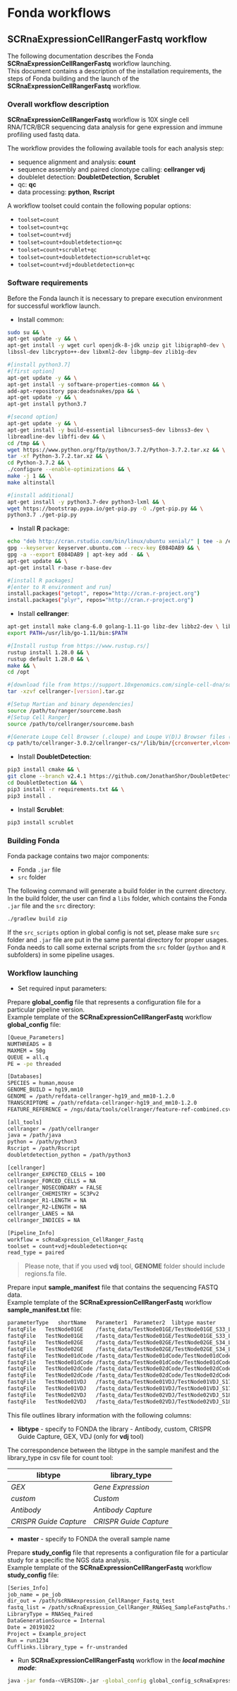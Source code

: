 # Fonda workflows

## SCRnaExpressionCellRangerFastq workflow

The following documentation describes the Fonda **SCRnaExpressionCellRangerFastq** workflow launching.  
This document contains a description of the installation requirements, the steps of Fonda building and the launch of the **SCRnaExpressionCellRangerFastq** workflow.

### Overall workflow description

**SCRnaExpressionCellRangerFastq** workflow is 10X single cell RNA/TCR/BCR sequencing data analysis for gene expression and immune profiling used fastq data.

The workflow provides the following available tools for each analysis step:

- sequence alignment and analysis: **count**
- sequence assembly and paired clonotype calling: **cellranger vdj**
- doublelet detection: **DoubletDetection**, **Scrublet**
- qc: **qc**
- data processing: **python**, **Rscript**

A workflow toolset could contain the following popular options:

- `toolset=count`
- `toolset=count+qc`
- `toolset=count+vdj`
- `toolset=count+doubletdetection+qc`
- `toolset=count+scrublet+qc`
- `toolset=count+doubletdetection+scrublet+qc`
- `toolset=count+vdj+doubletdetection+qc`

### Software requirements

Before the Fonda launch it is necessary to prepare execution environment for successful workflow launch.

- Install common:

``` bash
sudo su && \
apt-get update -y && \
apt-get install -y wget curl openjdk-8-jdk unzip git libigraph0-dev \
libssl-dev libcrypto++-dev libxml2-dev libgmp-dev zlib1g-dev

#[install python3.7]
#[first option]
apt-get update -y && \
apt-get install -y software-properties-common && \
add-apt-repository ppa:deadsnakes/ppa && \
apt-get update -y && \
apt-get install python3.7

#[second option]
apt-get update -y && \
apt-get install -y build-essential libncurses5-dev libnss3-dev \
libreadline-dev libffi-dev && \
cd /tmp && \
wget https://www.python.org/ftp/python/3.7.2/Python-3.7.2.tar.xz && \
tar -xf Python-3.7.2.tar.xz && \
cd Python-3.7.2 && \
./configure --enable-optimizations && \
make -j 1 && \
make altinstall

#[install additional]
apt-get install -y python3.7-dev python3-lxml && \
wget https://bootstrap.pypa.io/get-pip.py -O ./get-pip.py && \
python3.7 ./get-pip.py
```

- Install **R** package:

``` bash
echo "deb http://cran.rstudio.com/bin/linux/ubuntu xenial/" | tee -a /etc/apt/sources.list && \
gpg --keyserver keyserver.ubuntu.com --recv-key E084DAB9 && \
gpg -a --export E084DAB9 | apt-key add - && \
apt-get update && \
apt-get install r-base r-base-dev

#[install R packages]
#[enter to R environment and run]
install.packages("getopt", repos="http://cran.r-project.org")
install.packages("plyr", repos="http://cran.r-project.org")
```

- Install **cellranger**:

``` bash
apt-get install make clang-6.0 golang-1.11-go libz-dev libbz2-dev \ liblzma-dev && \
export PATH=/usr/lib/go-1.11/bin:$PATH

#[Install rustup from https://www.rustup.rs/]
rustup install 1.28.0 && \
rustup default 1.28.0 && \
make && \
cd /opt

#[download file from https://support.10xgenomics.com/single-cell-dna/software/downloads/latest]
tar -xzvf cellranger-[version].tar.gz

#[Setup Martian and binary dependencies]
source /path/to/ranger/sourceme.bash
#[Setup Cell Ranger]
source /path/to/cellranger/sourceme.bash

#[Generate Loupe Cell Browser (.cloupe) and Loupe V(D)J Browser files (.vloupe)]
cp path/to/cellranger-3.0.2/cellranger-cs/*/lib/bin/{crconverter,vlconverter} /path/to/open-source-cellranger/lib/bin/
```

- Install **DoubletDetection**:

``` bash
pip3 install cmake && \
git clone --branch v2.4.1 https://github.com/JonathanShor/DoubletDetection.git && \
cd DoubletDetection && \
pip3 install -r requirements.txt && \
pip3 install .
```

- Install **Scrublet**:

``` bash
pip3 install scrublet
```

### Building Fonda

Fonda package contains two major components:

- Fonda `.jar` file
- `src` folder

The following command will generate a build folder in the current directory. In the build folder, the user can find a `libs` folder, which contains the Fonda `.jar` file and the `src` directory:

``` bash
./gradlew build zip
```

If the `src_scripts` option in global config is not set, please make sure `src` folder and `.jar` file are put in the same parental directory for proper usages. Fonda needs to call some external scripts from the `src` folder (`python` and `R` subfolders) in some pipeline usages.

### Workflow launching

- Set required input parameters:

Prepare **global_config** file that represents a configuration file for a particular pipeline version.  
Example template of the **SCRnaExpressionCellRangerFastq** workflow **global\_config** file:

``` bash
[Queue_Parameters]
NUMTHREADS = 8
MAXMEM = 50g
QUEUE = all.q
PE = -pe threaded

[Databases]
SPECIES = human,mouse
GENOME_BUILD = hg19,mm10
GENOME = /path/refdata-cellranger-hg19_and_mm10-1.2.0
TRANSCRIPTOME = /path/refdata-cellranger-hg19_and_mm10-1.2.0
FEATURE_REFERENCE = /ngs/data/tools/cellranger/feature-ref-combined.csv

[all_tools]
cellranger = /path/cellranger
java = /path/java
python = /path/python3
Rscript = /path/Rscript
doubletdetection_python = /path/python3

[cellranger]
cellranger_EXPECTED_CELLS = 100
cellranger_FORCED_CELLS = NA
cellranger_NOSECONDARY = FALSE
cellranger_CHEMISTRY = SC3Pv2
cellranger_R1-LENGTH = NA
cellranger_R2-LENGTH = NA
cellranger_LANES = NA
cellranger_INDICES = NA

[Pipeline_Info]
workflow = scRnaExpression_CellRanger_Fastq
toolset = count+vdj+doubledetection+qc
read_type = paired
```

> Please note, that if you used **vdj** tool, **GENOME** folder should include regions.fa file. 

Prepare input **sample_manifest** file that contains the sequencing FASTQ data.  
Example template of the **SCRnaExpressionCellRangerFastq** workflow **sample_manifest.txt** file:

``` bash
parameterType	shortName	Parameter1	Parameter2	libtype master
fastqFile	TestNode01GE	/fastq_data/TestNode01GE/TestNode01GE_S33_L001_R1_001.fastq.gz	/fastq_data/TestNode01GE/TestNode01GE_S33_L001_R2_001.fastq.gz	GEX	TestNode01
fastqFile	TestNode01GE	/fastq_data/TestNode01GE/TestNode01GE_S33_L002_R1_001.fastq.gz	/fastq_data/TestNode01GE/TestNode01GE_S33_L002_R2_001.fastq.gz	GEX	TestNode01
fastqFile	TestNode02GE	/fastq_data/TestNode02GE/TestNode02GE_S34_L001_R1_001.fastq.gz	/fastq_data/TestNode02GE/TestNode02GE_S34_L001_R2_001.fastq.gz	GEX	TestNode02
fastqFile	TestNode02GE	/fastq_data/TestNode02GE/TestNode02GE_S34_L002_R1_001.fastq.gz	/fastq_data/TestNode02GE/TestNode02GE_S34_L002_R2_001.fastq.gz	GEX	TestNode02
fastqFile	TestNode01dCode	/fastq_data/TestNode01dCode/TestNode01dCode_S1_L001_R1_001.fastq.gz	/fastq_data/TestNode01dCode/TestNode01dCode_S1_L001_R2_001.fastq.gz	custom	TestNode01
fastqFile	TestNode01dCode	/fastq_data/TestNode01dCode/TestNode01dCode_S1_L002_R1_001.fastq.gz	/fastq_data/TestNode01dCode/TestNode01dCode_S1_L002_R2_001.fastq.gz	custom	TestNode01
fastqFile	TestNode02dCode	/fastq_data/TestNode02dCode/TestNode02dCode_S2_L001_R1_001.fastq.gz	/fastq_data/TestNode02dCode/TestNode02dCode_S2_L001_R2_001.fastq.gz	custom	TestNode02
fastqFile	TestNode02dCode	/fastq_data/TestNode02dCode/TestNode02dCode_S2_L002_R1_001.fastq.gz	/fastq_data/TestNode02dCode/TestNode02dCode_S2_L002_R2_001.fastq.gz	custom	TestNode02
fastqFile	TestNode01VDJ	/fastq_data/TestNode01VDJ/TestNode01VDJ_S17_L001_R1_001.fastq.gz	/fastq_data/TestNode01VDJ/TestNode01VDJ_S17_L001_R2_001.fastq.gz	VDJ	TestNode01
fastqFile	TestNode01VDJ	/fastq_data/TestNode01VDJ/TestNode01VDJ_S17_L002_R1_001.fastq.gz	/fastq_data/TestNode01VDJ/TestNode01VDJ_S17_L002_R2_001.fastq.gz	VDJ	TestNode01
fastqFile	TestNode02VDJ	/fastq_data/TestNode02VDJ/TestNode02VDJ_S18_L001_R1_001.fastq.gz	/fastq_data/TestNode02VDJ/TestNode02VDJ_S18_L001_R2_001.fastq.gz	VDJ	TestNode02
fastqFile	TestNode02VDJ	/fastq_data/TestNode02VDJ/TestNode02VDJ_S18_L002_R1_001.fastq.gz	/fastq_data/TestNode02VDJ/TestNode02VDJ_S18_L002_R2_001.fastq.gz	VDJ	TestNode02
```

This file outlines library information with the following columns:

* **libtype** - specify to FONDA the library -  Antibody, custom, CRISPR Guide Capture, GEX, VDJ (only for **vdj** tool)

The correspondence between the libtype in the sample manifest and the library_type in csv file for count tool:

| libtype | library_type |
| --- | --- |
| _GEX_ | _Gene Expression_ |
| _custom_ | _Custom_ |
| _Antibody_ | _Antibody Capture_ |
| _CRISPR Guide Capture_ | _CRISPR Guide Capture_ |

* **master** - specify to FONDA the overall sample name

Prepare **study_config** file that represents a configuration file for a particular study for a specific the NGS data analysis.  
Example template of the **SCRnaExpressionCellRangerFastq** workflow **study\_config** file:

``` bash
[Series_Info]
job_name = pe_job
dir_out = /path/scRNAexpression_CellRanger_Fastq_test
fastq_list = /path/scRnaExpression_CellRanger_RNASeq_SampleFastqPaths.txt
LibraryType = RNASeq_Paired
DataGenerationSource = Internal
Date = 20191022
Project = Example_project
Run = run1234
Cufflinks.library_type = fr-unstranded
```

- Run **SCRnaExpressionCellRangerFastq** workflow in the **_local machine mode_**:

``` bash
java -jar fonda-<VERSION>.jar -global_config global_config_scRnaExpression_CellRanger_Fastq_v1.1_mouse.txt -study_config config_scRnaExpression_CellRanger_Fastq_test.txt -local
```
